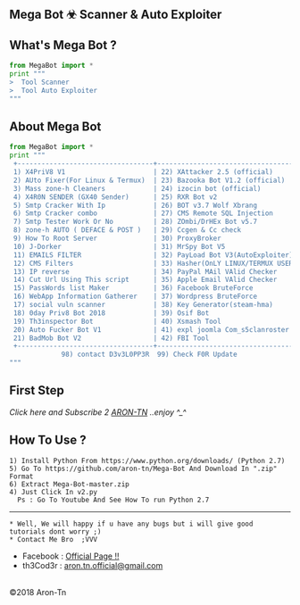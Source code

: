 ## Mega Bot ☣ Scanner & Auto Exploiter

What's Mega Bot ?
------
```python
from MegaBot import * 
print """ 
>  Tool Scanner
>  Tool Auto Exploiter
"""
```
About Mega Bot
------

```python
from MegaBot import *  
print """ 
 +----------------------------------+----------------------------------+
 1) X4PriV8 V1                      | 22) XAttacker 2.5 (official)
 2) AUto Fixer(For Linux & Termux)  | 23) Bazooka Bot V1.2 (official)
 3) Mass zone-h Cleaners            | 24) izocin bot (official)
 4) X4R0N SENDER (GX40 Sender)      | 25) RXR Bot v2
 5) Smtp Cracker With Ip            | 26) BOT v3.7 Wolf Xbrang
 6) Smtp Cracker combo              | 27) CMS Remote SQL Injection
 7) Smtp Tester Work Or No          | 28) ZOmbi/DrHEx Bot v5.7
 8) zone-h AUTO ( DEFACE & POST )   | 29) Ccgen & Cc check
 9) How To Root Server              | 30) ProxyBroker
 10) J-Dorker                       | 31) MrSpy Bot V5
 11) EMAILS FILTER                  | 32) PayLoad Bot V3(AutoExploiter)
 12) CMS Filters                    | 33) Hasher(OnLY LINUX/TERMUX USERs)
 13) IP reverse                     | 34) PayPal MAil VAlid Checker
 14) Cut Url Using This script      | 35) Apple Email VAlid Checker
 15) PassWords list Maker           | 36) Facebook BruteForce
 16) WebApp Information Gatherer    | 37) Wordpress BruteForce
 17) social vuln scanner            | 38) Key Generator(steam-hma)
 18) 0day Priv8 Bot 2018            | 39) Osif Bot
 19) Th3inspector Bot               | 40) Xsmash Tool
 20) Auto Fucker Bot V1             | 41) expl joomla Com_s5clanroster
 21) BadMob Bot V2                  | 42) FBI Tool
 +----------------------------------+----------------------------------+
             98) contact D3v3L0PP3R  99) Check F0R Update
"""
```
**First Step**
----------
*Click here and Subscribe 2 <a href="https://www.youtube.com/AronTnXofficial">ARON-TN</a> ..enjoy ^_^*

**How To Use ?**
----------

```
1) Install Python From https://www.python.org/downloads/ (Python 2.7)
5) Go To https://github.com/aron-tn/Mega-Bot And Download In ".zip" Format
6) Extract Mega-Bot-master.zip 
4) Just Click In v2.py
  Ps : Go To Youtube And See How To run Python 2.7
```

----------
```
* Well, We will happy if u have any bugs but i will give good tutorials dont worry ;)
* Contact Me Bro  ;VVV
```
*    Facebook : <a href="https://www.facebook.com/Aron.Tn/" target="_blank">Official Page !!</a>
*    th3Cod3r : <a href="mailto:aron.tn.official@gmail.com">aron.tn.official@gmail.com</a>

<br>©2018 Aron-Tn

